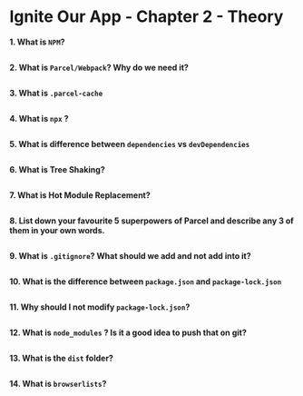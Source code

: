 # Ignite Our App - Chapter 2 - Theory

**1. What is `NPM`?**
```

```

**2. What is `Parcel/Webpack`? Why do we need it?**
```

```

**3. What is `.parcel-cache`**

```

```
**4. What is `npx` ?**

```

```

**5. What is difference between `dependencies` vs `devDependencies`**

```

```

**6.  What is Tree Shaking?**

```

```

**7. What is Hot Module Replacement?**

```

```

**8. List down your favourite 5 superpowers of Parcel and describe any 3 of them in your own words.**

```

```

**9. What is `.gitignore`? What should we add and not add into it?**
```

```
**10. What is the difference between `package.json` and `package-lock.json`**
```

```
**11. Why should I not modify `package-lock.json`?**
```

```
**12. What is `node_modules` ? Is it a good idea to push that on git?**
```

```
**13. What is the `dist` folder?**
```

```
**14. What is `browserlists`?**
```

```